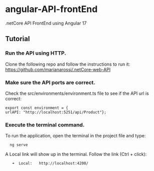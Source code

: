 # angular-API-frontEnd
.netCore API FrontEnd using Angular 17
## Tutorial
### Run the API using HTTP.
Clone the following repo and follow the instructions to run it: https://github.com/marianarossi/.netCore-web-API
### Make sure the API ports are correct.
Check the src/environments/environment.ts file to see if the API url is correct:

	export const environment = {
    urlAPI: "http://localhost:5251/api/Product"};
### Execute the terminal command.
To run the application, open the terminal in the project file and type:
  	   
      ng serve
A Local link will show up in the terminal. Follow the link (Ctrl + click):

       ➜  Local:   http://localhost:4200/


    


